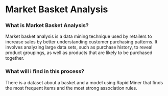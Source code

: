 # Market Basket Analysis

### What is Market Basket Analysis?
Market basket analysis is a data mining technique used by retailers to increase sales by better understanding customer purchasing patterns. It involves analyzing large data sets, such as purchase history, to reveal product groupings, as well as products that are likely to be purchased together.

### What will i find in this process?
There is a dataset about a basket and a model using Rapid Miner that finds the most frequent items and the most strong association rules.
